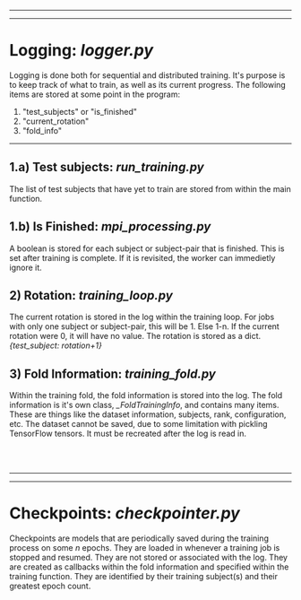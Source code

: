 <hr> <hr>

# <b>Logging</b>: <i>logger.py</i>
<p>
    Logging is done both for sequential and distributed training. It's purpose is to keep track of what to train, as well as its current progress. The following items are stored at some point in the program:
</p>

1) "test_subjects" or "is_finished"
2) "current_rotation"
3) "fold_info"

<hr>

## <b>1.a) Test subjects</b>: <i>run_training.py</i>
The list of test subjects that have yet to train are stored from within the main function. 

## <b>1.b) Is Finished</b>: <i>mpi_processing.py</i>
A boolean is stored for each subject or subject-pair that is finished. This is set after training is complete. If it is revisited, the worker can immedietly ignore it.

## <b>2) Rotation</b>: <i>training_loop.py</i>
The current rotation is stored in the log within the training loop. For jobs with only one subject or subject-pair, this will be 1. Else 1-n. If the current rotation were 0, it will have no value. The rotation is stored as a dict. <i>{test_subject: rotation+1}</i>

## <b>3) Fold Information</b>: <i>training_fold.py</i>
Within the training fold, the fold information is stored into the log. The fold information is it's own class, <i>_FoldTrainingInfo</i>, and contains many items. These are things like the dataset information, subjects, rank, configuration, etc. The dataset cannot be saved, due to some limitation with pickling TensorFlow tensors. It must be recreated after the log is read in.

<br> <br> <hr> <hr>

# <b>Checkpoints</b>: <i>checkpointer.py</i>
<p> 
Checkpoints are models that are periodically saved during the training process on some <i>n</i> epochs. They are loaded in whenever a training job is stopped and resumed. They are not stored or associated with the log. They are created as callbacks within the fold information and specified within the training function. They are identified by their training subject(s) and their greatest epoch count.
</p>
